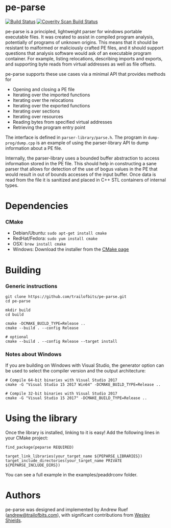 pe-parse
=========================================

[![Build Status](https://travis-ci.org/trailofbits/pe-parse.svg?branch=master)](https://travis-ci.org/trailofbits/pe-parse)
[![Coverity Scan Build Status](https://scan.coverity.com/projects/3671/badge.svg)](https://scan.coverity.com/projects/3671)

pe-parse is a principled, lightweight parser for windows portable executable files. It was created to assist in compiled program analysis, potentially of programs of unknown origins. This means that it should be resistant to malformed or maliciously crafted PE files, and it should support questions that analysis software would ask of an executable program container. For example, listing relocations, describing imports and exports, and supporting byte reads from virtual addresses as well as file offsets. 

pe-parse supports these use cases via a minimal API that provides methods for
 * Opening and closing a PE file
 * Iterating over the imported functions
 * Iterating over the relocations
 * Iterating over the exported functions
 * Iterating over sections
 * Iterating over resources
 * Reading bytes from specified virtual addresses
 * Retrieving the program entry point

The interface is defined in `parser-library/parse.h`. The program in `dump-prog/dump.cpp` is an example of using the parser-library API to dump information about a PE file. 

Internally, the parser-library uses a bounded buffer abstraction to access information stored in the PE file. This should help in constructing a sane parser that allows for detection of the use of bogus values in the PE that would result in out of bounds accesses of the input buffer. Once data is read from the file it is sanitized and placed in C++ STL containers of internal types.

Dependencies
==========
### CMake
  * Debian/Ubuntu: `sudo apt-get install cmake`
  * RedHat/Fedora: `sudo yum install cmake`
  * OSX: `brew install cmake`
  * Windows: Download the installer from the [CMake page](https://cmake.org/download/)

Building
==========
### Generic instructions
```
git clone https://github.com/trailofbits/pe-parse.git
cd pe-parse

mkdir build
cd build

cmake -DCMAKE_BUILD_TYPE=Release ..
cmake --build . --config Release

# optional
cmake --build . --config Release --target install
```

### Notes about Windows

If you are building on Windows with Visual Studio, the generator option can be used to select the compiler version and the output architecture:

```
# Compile 64-bit binaries with Visual Studio 2017
cmake -G "Visual Studio 15 2017 Win64" -DCMAKE_BUILD_TYPE=Release ..

# Compile 32-bit binaries with Visual Studio 2017
cmake -G "Visual Studio 15 2017" -DCMAKE_BUILD_TYPE=Release ..
```

Using the library
========
Once the library is installed, linking to it is easy! Add the following lines in your CMake project:

```
find_package(peparse REQUIRED)

target_link_libraries(your_target_name ${PEPARSE_LIBRARIES})
target_include_directories(your_target_name PRIVATE ${PEPARSE_INCLUDE_DIRS})
```

You can see a full example in the examples/peaddrconv folder.

Authors
========
pe-parse was designed and implemented by Andrew Ruef (andrew@trailofbits.com), with significant contributions from [Wesley Shields](https://github.com/wxsBSD).
